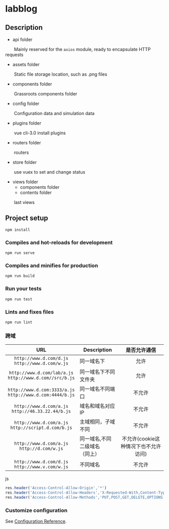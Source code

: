 # labblog

## Description

- api folder

&emsp;&emsp;Mainly reserved for the `axios` module, ready to encapsulate HTTP requests

- assets folder

&emsp;&emsp;Static file storage location, such as .png files

- components folder

&emsp;&emsp;Grassroots components folder

- config folder

&emsp;&emsp;Configuration data and simulation data

- plugins folder

&emsp;&emsp;vue cli-3.0 install plugins

- routers folder

&emsp;&emsp;routers

- store folder

&emsp;&emsp;use vuex to set and change status

- views folder
  - components folder
  - contents folder

&emsp;&emsp;last views

## Project setup

```
npm install
```

### Compiles and hot-reloads for development

```
npm run serve
```

### Compiles and minifies for production

```
npm run build
```

### Run your tests

```
npm run test
```

### Lints and fixes files

```
npm run lint
```

### 跨域

|                             URL                              | Description                       |             是否允许通信             |
| :----------------------------------------------------------: | --------------------------------- | :----------------------------------: |
|      `http://www.d.com/d.js`<br>`http://www.d.com/w.js`      | 同一域名下                        |                 允许                 |
| `http://www.d.com/lab/a.js`<br>`http://www.d.com//src/b.js`  | 同一域名下不同文件夹              |                 允许                 |
| `http://www.d.com:3333/a.js`<br>`http://www.d.com:4444/b.js` | 同一域名不同端口                  |                不允许                |
|     `http://www.d.com/a.js`<br>`http://46.33.22.44/b.js`     | 域名和域名对应IP                  |                不允许                |
|    `http://www.d.com/a.js`<br>`http://script.d.com/b.js`     | 主域相同，子域不同                |                不允许                |
|        `http://www.d.com/a.js`<br>`http://d.com/w.js`        | 同一域名,不同二级域名<br>（同上） | 不允许(cookie这种情况下也不允许访问) |
|      `http://www.d.com/d.js`<br>`http://www.v.com/w.js`      | 不同域名                          |                不允许                |

js

```javascript
res.header('Access-Control-Allow-Origin','*')
res.header('Access-Control-Allow-Headers','X-Requested-With,Content-Type')
res.header('Access-Control-Allow-Methods','PUT,POST,GET,DELETE,OPTIONS')
```

### Customize configuration

See [Configuration Reference](https://cli.vuejs.org/config/).
